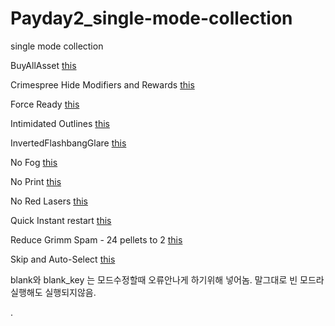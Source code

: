 # Payday2_single-mode-collection
single mode collection

BuyAllAsset
<a href="https://modworkshop.net/mydownloads.php?action=view_down&did=19957#description">this</a>

Crimespree Hide Modifiers and Rewards
<a href="https://modworkshop.net/mydownloads.php?action=view_down&did=19590">this</a>

Force Ready
<a href="https://modworkshop.net/mydownloads.php?action=view_down&did=20815">this</a>

Intimidated Outlines
<a href="https://modworkshop.net/mydownloads.php?action=view_down&did=13584#description">this</a>

InvertedFlashbangGlare
<a href="https://modworkshop.net/mydownloads.php?action=view_down&did=14802">this</a>

No Fog
<a href="https://modworkshop.net/mydownloads.php?action=view_down&did=17459">this</a>

No Print
<a href="https://modworkshop.net/mydownloads.php?action=view_down&did=21549">this</a>

No Red Lasers
<a href="https://modworkshop.net/mydownloads.php?action=view_down&did=21990">this</a>

Quick Instant restart
<a href="https://modworkshop.net/mydownloads.php?action=view_down&did=14729">this</a>

Reduce Grimm Spam - 24 pellets to 2
<a href="https://modworkshop.net/mydownloads.php?action=view_down&did=22255">this</a>

Skip and Auto-Select
<a href="https://modworkshop.net/mydownloads.php?action=view_down&did=13511#description">this</a>


blank와 blank_key 는 모드수정할때 오류안나게 하기위해 넣어놈.
말그대로 빈 모드라 실행해도 실행되지않음.

.
